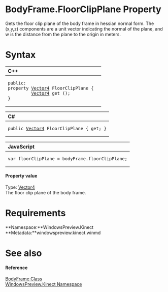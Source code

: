 BodyFrame.FloorClipPlane Property  
=================================  

Gets the floor clip plane of the body frame in hessian normal form. The (x,y,z) components are a unit vector indicating the normal of the plane, and w is the distance from the plane to the origin in meters. <span id="syntaxSection"></span>

Syntax  
======  

<table>
<colgroup>
<col width="100%" />
</colgroup>
<thead>
<tr class="header">
<th align="left">C++</th>
</tr>
</thead>
<tbody>
<tr class="odd">
<td align="left"><pre><code>public:  
property <a href="../../Vector4_Structure.md">Vector4</a> FloorClipPlane {  
         <a href="../../Vector4_Structure.md">Vector4</a> get ();  
}</code></pre></td>
</tr>
</tbody>
</table>

<table>
<colgroup>
<col width="100%" />
</colgroup>
<thead>
<tr class="header">
<th align="left">C#</th>
</tr>
</thead>
<tbody>
<tr class="odd">
<td align="left"><pre><code>public <a href="../../Vector4_Structure.md">Vector4</a> FloorClipPlane { get; }</code></pre></td>
</tr>
</tbody>
</table>

<table>
<colgroup>
<col width="100%" />
</colgroup>
<thead>
<tr class="header">
<th align="left">JavaScript</th>
</tr>
</thead>
<tbody>
<tr class="odd">
<td align="left"><pre><code>var floorClipPlane = bodyFrame.floorClipPlane;</code></pre></td>
</tr>
</tbody>
</table>

<span id="ID4ER"></span>
#### Property value  

Type: [Vector4](../../Vector4_Structure.md)  
 The floor clip plane of the body frame.  

<span id="requirements"></span>

Requirements  
============  

**Namespace:**WindowsPreview.Kinect  
**Metadata:**windowspreview.kinect.winmd  

<span id="ID4E6"></span>

See also  
========  

<span id="ID4EBB"></span>
#### Reference  

[BodyFrame Class](../../BodyFrame_Class.md)  
 [WindowsPreview.Kinect Namespace](../../../Kinect.md)  



<!--Please do not edit the data in the comment block below.-->
<!--
TOCTitle : FloorClipPlane Property
RLTitle : BodyFrame.FloorClipPlane Property
KeywordK : FloorClipPlane property
KeywordK : BodyFrame.FloorClipPlane property
KeywordF : WindowsPreview.Kinect.BodyFrame.FloorClipPlane
KeywordF : BodyFrame.FloorClipPlane
KeywordF : FloorClipPlane
KeywordF : WindowsPreview.Kinect.BodyFrame.FloorClipPlane
KeywordA : P:WindowsPreview.Kinect.BodyFrame.FloorClipPlane
AssetID : P:WindowsPreview.Kinect.BodyFrame.FloorClipPlane
Locale : en-us
CommunityContent : 1
APIType : Managed
APILocation : windowspreview.kinect.winmd
APIName : WindowsPreview.Kinect.BodyFrame.FloorClipPlane
TargetOS : Windows
TopicType : kbSyntax
DevLang : VB
DevLang : CSharp
DevLang : JavaScript
DevLang : C++
DocSet : K4Wv2
ProjType : K4Wv2Proj
Technology : Kinect for Windows
Product : Kinect for Windows SDK v2
productversion : 20
-->
